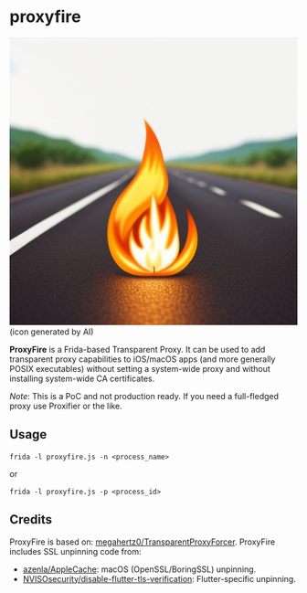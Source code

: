 # proxyfire

![proxyfire](./proxyfire.jpg)
(icon generated by AI)

**ProxyFire** is a Frida-based Transparent Proxy.
It can be used to add transparent proxy capabilities to iOS/macOS apps (and more generally POSIX executables) without setting a system-wide proxy and without installing system-wide CA certificates.

*Note*: This is a PoC and not production ready. If you need a full-fledged proxy use Proxifier or the like.

## Usage
```
frida -l proxyfire.js -n <process_name>
```
or
```
frida -l proxyfire.js -p <process_id>
```

## Credits

ProxyFire is based on: [megahertz0/TransparentProxyForcer](https://github.com/megahertz0/TransparentProxyForcer).
ProxyFire includes SSL unpinning code from:
- [azenla/AppleCache](https://github.com/azenla/AppleCache): macOS (OpenSSL/BoringSSL) unpinning.
- [NVISOsecurity/disable-flutter-tls-verification](https://github.com/NVISOsecurity/disable-flutter-tls-verification): Flutter-specific unpinning.
